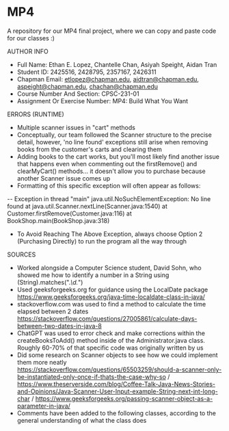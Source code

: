 # MP4
A repository for our MP4 final project, where we can copy and paste code for our classes :)

AUTHOR INFO

- Full Name: Ethan E. Lopez, Chantelle Chan, Asiyah Speight, Aidan Tran
- Student ID: 2425516, 2428795, 2357167, 2426311
- Chapman Email: etlopez@chapman.edu, aidtran@chapman.edu, aspeight@chapman.edu, chachan@chapman.edu
- Course Number And Section: CPSC-231-01
- Assignment Or Exercise Number: MP4: Build What You Want

ERRORS (RUNTIME)

- Multiple scanner issues in "cart" methods
- Conceptually, our team followed the Scanner structure to the precise detail, however, 'no line found' exceptions still arise when removing books from the customer's carts and clearing them
- Adding books to the cart works, but you'll most likely find another issue that happens even when commenting out the firstRemove() and clearMyCart() methods... it doesn't allow you to purchase because another Scanner issue comes up
- Formatting of this specific exception will often appear as follows:

-- Exception in thread "main" java.util.NoSuchElementException: No line found
        at java.util.Scanner.nextLine(Scanner.java:1540)
        at Customer.firstRemove(Customer.java:116)
        at BookShop.main(BookShop.java:318)

- To Avoid Reaching The Above Exception, always choose Option 2 (Purchasing Directly) to run the program all the way through

SOURCES

- Worked alongside a Computer Science student, David Sohn, who showed me how to identify a number in a String using (String).matches(".*\\d.*")
- Used geeksforgeeks.org for guidance using the LocalDate package
     https://www.geeksforgeeks.org/java-time-localdate-class-in-java/
- stackoverflow.com was used to find a method to calculate the time elapsed between 2 dates
     https://stackoverflow.com/questions/27005861/calculate-days-between-two-dates-in-java-8
- ChatGPT was used to error check and make corrections within the createBooksToAdd() method inside of the Administrator.java class. 
     Roughly 60-70% of that specific code was originally written by us
- Did some research on Scanner objects to see how we could implement them more neatly
     https://stackoverflow.com/questions/65503259/should-a-scanner-only-be-instantiated-only-once-if-thats-the-case-why-so / 
     https://www.theserverside.com/blog/Coffee-Talk-Java-News-Stories-and-Opinions/Java-Scanner-User-Input-example-String-next-int-long-char / 
     https://www.geeksforgeeks.org/passing-scanner-object-as-a-parameter-in-java/
- Comments have been added to the following classes, according to the general understanding of what the class does
